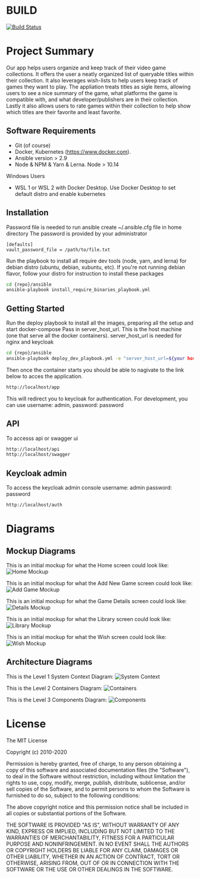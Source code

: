 # BUILD
[![Build Status](https://travis-ci.com/pham93/video-game-collection-tracker.svg?branch=main)](https://travis-ci.com/pham93/video-game-collection-tracker)


# Project Summary
Our app helps users organize and keep track of their video game collections. It offers the user a neatly organized list of queryable titles within their collection. It also leverages wish-lists to help users keep track of games they want to play. The appliation treats titles as sigle items, allowing users to see a nice summary of the game, what platforms the game is compatible with, and what developer/publishers are in their collection. Lastly it also allows users to rate games within their collection to help show which titles are their favorite and least favorite. 

## Software Requirements
* Git (of course)
* Docker, Kubernetes (https://www.docker.com). 
* Ansible version > 2.9
* Node & NPM & Yarn & Lerna. Node > 10.14

Windows Users
* WSL 1 or WSL 2 with Docker Desktop. Use Docker Desktop to set default distro and enable kubernetes

## Installation
Password file is needed to run ansible
create ~/.ansible.cfg file in home directory
The password is provided by your administrator
```
[defaults]
vault_password_file = /path/to/file.txt
```

Run the playbook to install all require dev tools (node, yarn, and lerna) for debian distro (ubuntu, debian, xubuntu, etc).
If you're not running debian flavor, follow your distro for instruction to install these packages
```bash
cd {repo}/ansible
ansible-playbook install_require_binaries_playbook.yml
```

## Getting Started
Run the deploy playbook to install all the images, preparing all the setup and start docker-compose
Pass in server_host_url. This is the host machine (one that serve all the docker containers).
server_host_url is needed for nginx and keycloak

```bash
cd {repo}/ansible
ansible-playbook deploy_dev_playbook.yml -e "server_host_url=${your host ip address}"
```
Then once the container starts you should be able to nagivate to the link below to acces the application.
```bash
http://localhost/app
```
This will redirect you to keycloak for authentication. For development, you can use 
username: admin, password: password


## API
To accesss api or swagger ui
```bash
http://localhost/api
http://localhost/swagger
```

## Keycloak admin
To access the keycloak admin console
username: admin
password: password
```bash
http://localhost/auth
```

# Diagrams

## Mockup Diagrams
This is an initial mockup for what the Home screen could look like:
![Home Mockup](https://github.com/japerezg86/video-game-collection-tracker/blob/main/images/Mockup_Home.PNG)

This is an initial mockup for what the Add New Game screen could look like:
![Add Game Mockup](https://github.com/japerezg86/video-game-collection-tracker/blob/main/images/Mockup_Add.PNG)

This is an initial mockup for what the Game Details screen could look like:
![Details Mockup](https://github.com/japerezg86/video-game-collection-tracker/blob/main/images/Mockup_Details.PNG)

This is an initial mockup for what the Library screen could look like:
![Library Mockup](https://github.com/japerezg86/video-game-collection-tracker/blob/main/images/Mockup_Library.PNG)

This is an initial mockup for what the Wish screen could look like:
![Wish Mockup](https://github.com/japerezg86/video-game-collection-tracker/blob/main/images/Mockup_Wish.PNG)

## Architecture Diagrams
This is the Level 1 System Context Diagram:
![System Context](https://github.com/japerezg86/video-game-collection-tracker/blob/main/images/VGCT_Level1_SystemContext-1.jpg)

This is the Level 2 Containers Diagram:
![Containers](https://github.com/japerezg86/video-game-collection-tracker/blob/main/images/VGCT_Level2_Containers-1.jpg)

This is the Level 3 Components Diagram:
![Components](https://github.com/japerezg86/video-game-collection-tracker/blob/main/images/VGCT_Level3_Components-1.jpg)

# License
The MIT License

Copyright (c) 2010-2020

Permission is hereby granted, free of charge, to any person obtaining a copy
of this software and associated documentation files (the "Software"), to deal
in the Software without restriction, including without limitation the rights
to use, copy, modify, merge, publish, distribute, sublicense, and/or sell
copies of the Software, and to permit persons to whom the Software is
furnished to do so, subject to the following conditions:

The above copyright notice and this permission notice shall be included in
all copies or substantial portions of the Software.

THE SOFTWARE IS PROVIDED "AS IS", WITHOUT WARRANTY OF ANY KIND, EXPRESS OR
IMPLIED, INCLUDING BUT NOT LIMITED TO THE WARRANTIES OF MERCHANTABILITY,
FITNESS FOR A PARTICULAR PURPOSE AND NONINFRINGEMENT. IN NO EVENT SHALL THE
AUTHORS OR COPYRIGHT HOLDERS BE LIABLE FOR ANY CLAIM, DAMAGES OR OTHER
LIABILITY, WHETHER IN AN ACTION OF CONTRACT, TORT OR OTHERWISE, ARISING FROM,
OUT OF OR IN CONNECTION WITH THE SOFTWARE OR THE USE OR OTHER DEALINGS IN
THE SOFTWARE.
